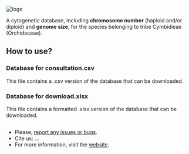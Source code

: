 ![logo](https://github.com/joselleano/Cytogenetic-Database-for-Tribe-Cymbidieae-Orchidaceae-/blob/cbf7877fcf09691797fb51d132ba30eee27d85c6/logo.png)

A cytogenetic database, including **chromosome number** (haploid and/or diploid) and **genome size**, for the species belonging to tribe Cymbidieae (Orchidaceae).

## How to use?
### Database for consultation.csv
This file contains a .csv version of the database that can be downloaded.

### Database for download.xlsx
This file contains a formatted .xlsx version of the database that can be downloaded.

##
- Please, [report any issues or bugs](https://github.com/joselleano/Cytogenetic-Database-for-Tribe-Cymbidieae-Orchidaceae-/issues).
- Cite us: ...
- For more information, visit the [website](https://joseamorim6.wixsite.com/cdtb).
